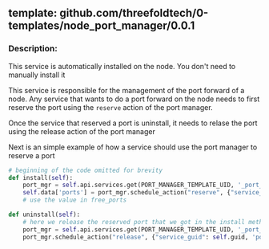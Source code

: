 ## template: github.com/threefoldtech/0-templates/node_port_manager/0.0.1

### Description:
This service is automatically installed on the node. You don't need to manually install it

This service is responsible for the management of the port forward of a node.
Any service that wants to do a port forward on the node needs to first reserve the port using the `reserve` action of the port manager.

Once the service that reserved a port is uninstall, it needs to relase the port using the release action of the port manager


Next is an simple example of how a service should use the port manager to reserve a port


```python
# beginning of the code omitted for brevity
def install(self):
    port_mgr = self.api.services.get(PORT_MANAGER_TEMPLATE_UID, '_port_manager')
    self.data['ports'] = port_mgr.schedule_action("reserve", {"service_guid": self.guid, 'n': 1}).wait(die=True).result
    # use the value in free_ports

def uninstall(self):
    # here we release the reserved port that we got in the install method
    port_mgr = self.api.services.get(PORT_MANAGER_TEMPLATE_UID, '_port_manager')
    port_mgr.schedule_action("release", {"service_guid": self.guid, 'ports': self.data['ports']})
```